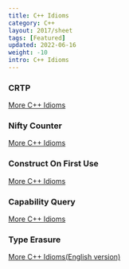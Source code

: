 ```yaml
---
title: C++ Idioms
category: C++
layout: 2017/sheet
tags: [Featured]
updated: 2022-06-16
weight: -10
intro: C++ Idioms
---
```




### CRTP

[More C++ Idioms](https://ja.wikibooks.org/wiki/More_C++_Idioms/%E5%A5%87%E5%A6%99%E3%81%AB%E5%86%8D%E5%B8%B0%E3%81%97%E3%81%9F%E3%83%86%E3%83%B3%E3%83%97%E3%83%AC%E3%83%BC%E3%83%88%E3%83%91%E3%82%BF%E3%83%BC%E3%83%B3(Curiously_Recurring_Template_Pattern))

### Nifty Counter

[More C++ Idioms](https://ja.wikibooks.org/wiki/More_C++_Idioms/%E5%B0%8F%E7%B2%8B%E3%81%AA%E3%82%AB%E3%82%A6%E3%83%B3%E3%82%BF(Nifty_Counter))

### Construct On First Use

[More C++ Idioms](https://ja.wikibooks.org/wiki/More_C++_Idioms/%E5%88%9D%E5%9B%9E%E4%BD%BF%E7%94%A8%E6%99%82%E7%94%9F%E6%88%90(Construct_On_First_Use))

### Capability Query

[More C++ Idioms](https://ja.wikibooks.org/wiki/More_C++_Idioms/%E8%83%BD%E5%8A%9B%E7%85%A7%E4%BC%9A(Capability_Query))

### Type Erasure

[More C++ Idioms(English version)](https://en.wikibooks.org/wiki/More_C++_Idioms/Type_Erasure)
